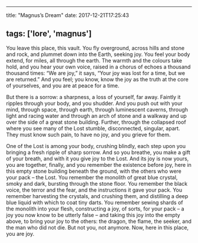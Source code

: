 
---
title: "Magnus’s Dream"
date: 2017-12-21T17:25:43

tags: ['lore', 'magnus']
---
You leave this place, this vault. You fly overground, across hills and stone and rock, and plummet down into the Earth, seeking joy. You feel your body extend, for miles, all through the earth. The warmth and the colours take hold, and you hear your own voice, raised in a chorus of echoes a thousand thousand times: “We are joy,” it says, “Your joy was lost for a time, but we are returned.” And you feel; you know, know the joy as the truth at the core of yourselves, and you are at peace for a time.

But there is a sorrow: a sharpness, a loss of yourself, far away. Faintly it ripples through your body, and you shudder. And you push out with your mind, through space, through earth, through luminescent caverns, through light and racing water and through an arch of stone and a walkway and up over the side of a great stone building. Further, through the collapsed roof where you see many of the Lost stumble, disconnected, singular, apart. They must know such pain, to have no joy, and you grieve for them.

One of the Lost is among your body, crushing blindly, each step upon you bringing a fresh ripple of sharp sorrow. And so you breathe, you make a gift of your breath, and with it you give joy to the Lost. And its joy is now yours, you are together, finally, and you remember the existence before joy, here in this empty stone building beneath the ground, with the others who were your pack – the Lost. You remember the monolith of great blue crystal, smoky and dark, bursting through the stone floor. You remember the black voice, the terror and the fear, and the instructions it gave your pack. You remember harvesting the crystals, and crushing them, and distilling a deep blue liquid with which to coat tiny darts. You remember sewing shards of the monolith into your flesh, constructing a joy, of sorts, for your pack – a joy you now know to be utterly false – and taking this joy into the empty above, to bring your joy to the others: the dragon, the flame, the seeker, and the man who did not die. But not you, not anymore. Now, here in this place, you are joy.


